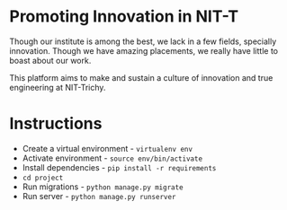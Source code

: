 # Promoting Innovation in NIT-T

Though our institute is among the best, we lack in a few fields, specially innovation.
Though we have amazing placements, we really have little to boast about our work.

This platform aims to make and sustain a culture of innovation and true engineering at NIT-Trichy.


# Instructions

- Create a virtual environment - `virtualenv env`
- Activate environment - `source env/bin/activate`
- Install dependencies - `pip install -r requirements`
- `cd project`
- Run migrations - `python manage.py migrate`
- Run server - `python manage.py runserver`


